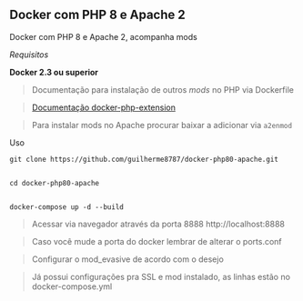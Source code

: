 ## Docker com PHP 8 e Apache 2

Docker com PHP 8 e Apache 2, acompanha mods

_Requisitos_

**Docker 2.3 ou superior**

> Documentação para instalação de outros _mods_ no PHP via Dockerfile

> [Documentação docker-php-extension](https://github.com/mlocati/docker-php-extension-installer)

> Para instalar mods no Apache procurar baixar a adicionar via `a2enmod`

Uso

    git clone https://github.com/guilherme8787/docker-php80-apache.git


    cd docker-php80-apache


    docker-compose up -d --build

> Acessar via navegador através da porta 8888 http://localhost:8888

> Caso você mude a porta do docker lembrar de alterar o ports.conf

> Configurar o mod_evasive de acordo com o desejo

> Já possui configurações pra SSL e mod instalado, as linhas estão no docker-compose.yml
